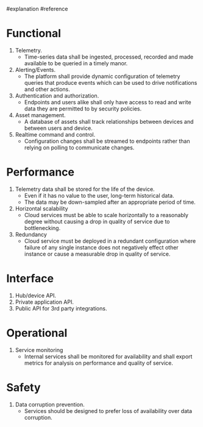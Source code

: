 #explanation #reference 

# Functional

1. Telemetry.
    - Time-series data shall be ingested, processed, recorded and made available to be queried in a timely manor.
2. Alerting/Events.
    - The platform shall provide dynamic configuration of telemetry queries that produce events which can be used to drive notifications and other actions.
3. Authentication and authorization.
    - Endpoints and users alike shall only have access to read and write data they are permitted to by security policies.
4. Asset management.
    - A database of assets shall track relationships between devices and between users and device.
5. Realtime command and control.
    - Configuration changes shall be streamed to endpoints rather than relying on polling to communicate changes.

# Performance

1. Telemetry data shall be stored for the life of the device.
    - Even if it has no value to the user, long-term historical data.
    - The data may be down-sampled after an appropriate period of time.
2. Horizontal scalability
    - Cloud services must be able to scale horizontally to a reasonably degree without causing a drop in quality of service due to bottlenecking.
2. Redundancy
    - Cloud service must be deployed in a redundant configuration where failure of any single instance does not negatively effect other instance or cause a measurable drop in quality of service.

# Interface

1. Hub/device API.
2. Private application API.
2. Public API for 3rd party integrations.

# Operational

1. Service monitoring
    - Internal services shall be monitored for availability and shall export metrics for analysis on performance and quality of service.

# Safety

1. Data corruption prevention.
    - Services should be designed to prefer loss of availability over data corruption.
